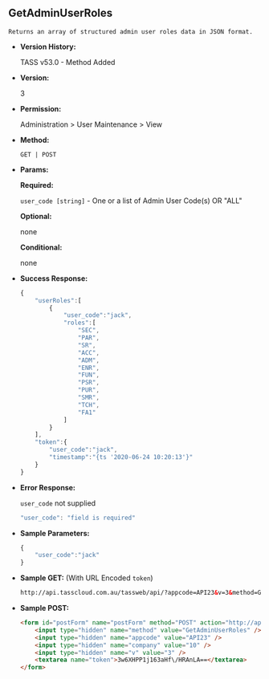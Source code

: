 **GetAdminUserRoles**
----
	Returns an array of structured admin user roles data in JSON format.

* **Version History:**

	TASS v53.0 - Method Added

* **Version:**

	3

* **Permission:**

   Administration > User Maintenance > View

* **Method:**

	`GET | POST`
  
* **Params:**

   **Required:**
 
	`user_code [string]` - One or a list of Admin User Code(s) OR "ALL"

   **Optional:**

	none

   **Conditional:**

	none

* **Success Response:**

    ```javascript
	{
	    "userRoles":[
	        {
	            "user_code":"jack",
	            "roles":[
	                "SEC",
	                "PAR",
	                "SR",
	                "ACC",
	                "ADM",
	                "ENR",
	                "FUN",
	                "PSR",
	                "PUR",
	                "SMR",
	                "TCH",
	                "FA1"
	            ]
	        }
	    ],
	    "token":{
	        "user_code":"jack",
	        "timestamp":"{ts '2020-06-24 10:20:13'}"
	    }
	}
    ```
 
* **Error Response:**

    `user_code` not supplied
    ```javascript
    "user_code": "field is required"
    ```
    
* **Sample Parameters:**

	```javascript
	{
		"user_code":"jack"
	}
	```

* **Sample GET:** (With URL Encoded `token`)

	```HTML
	http://api.tasscloud.com.au/tassweb/api/?appcode=API23&v=3&method=GetAdminUserRoles&token=3w6XHPP1j163aHf%2FHRAnLA%3D%3D&company=10
	```
  
* **Sample POST:**

	```HTML
	<form id="postForm" name="postForm" method="POST" action="http://api.tasscloud.com.au/tassweb/api/">
		<input type="hidden" name="method" value="GetAdminUserRoles" />
		<input type="hidden" name="appcode" value="API23" />
		<input type="hidden" name="company" value="10" />
		<input type="hidden" name="v" value="3" />
		<textarea name="token">3w6XHPP1j163aHf\/HRAnLA==</textarea>
	</form>
	```